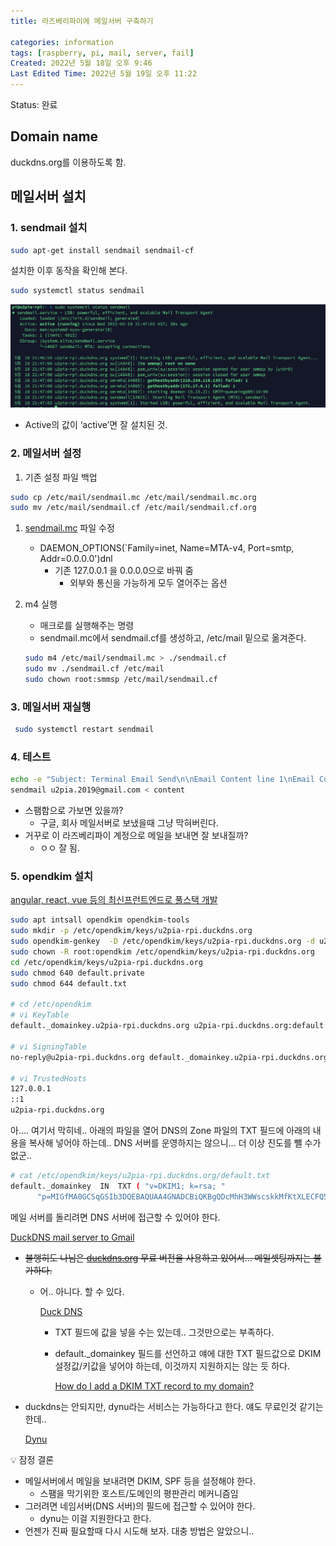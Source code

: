 ```yaml
---
title: 라즈베리파이에 메일서버 구축하기

categories: information
tags: [raspberry, pi, mail, server, fail]
Created: 2022년 5월 18일 오후 9:46
Last Edited Time: 2022년 5월 19일 오후 11:22
---
```

Status: 완료

## Domain name

duckdns.org를 이용하도록 함.

## 메일서버 설치

### 1. sendmail 설치

```bash
sudo apt-get install sendmail sendmail-cf
```

설치한 이후 동작을 확인해 본다.

```bash
sudo systemctl status sendmail
```

![Untitled](/assets/images/2022-07-17-라즈베리파이에-메일서버-구축하기/Untitled.png)

- Active의 값이 ‘active’면 잘 설치된 것.

### 2. 메일서버 설정

1. 기존 설정 파일 백업

```bash
sudo cp /etc/mail/sendmail.mc /etc/mail/sendmail.mc.org
sudo mv /etc/mail/sendmail.cf /etc/mail/sendmail.cf.org
```

1. [sendmail.mc](http://sendmail.mc) 파일 수정
    - DAEMON_OPTIONS(`Family=inet, Name=MTA-v4, Port=smtp, Addr=0.0.0.0')dnl
        - 기존 127.0.0.1 을 0.0.0.0으로 바꿔 줌
            - 외부와 통신을 가능하게 모두 열어주는 옵션
2. m4 실행
    - 매크로를 실행해주는 명령
    - sendmail.mc에서 sendmail.cf를 생성하고, /etc/mail  밑으로 옮겨준다.
    
    ```bash
    sudo m4 /etc/mail/sendmail.mc > ./sendmail.cf
    sudo mv ./sendmail.cf /etc/mail
    sudo chown root:smmsp /etc/mail/sendmail.cf
    ```
    

### 3. 메일서버 재실행

```bash
 sudo systemctl restart sendmail
```

### 4. 테스트

```bash
echo -e "Subject: Terminal Email Send\n\nEmail Content line 1\nEmail Content line 2" > content
sendmail u2pia.2019@gmail.com < content
```

- 스팸함으로 가보면 있을까?
    - 구글, 회사 메일서버로 보냈을때 그냥 막혀버린다.
- 거꾸로 이 라즈베리파이 계정으로 메일을 보내면 잘 보내질까?
    - ㅇㅇ 잘 됨.

### 5. opendkim 설치

[angular, react, vue 등의 최신프런트엔드로 풀스택 개발](https://eastflag.co.kr/devops-centos_sendmail/)

```bash
sudo apt intsall opendkim opendkim-tools
sudo mkdir -p /etc/opendkim/keys/u2pia-rpi.duckdns.org
sudo opendkim-genkey  -D /etc/opendkim/keys/u2pia-rpi.duckdns.org -d u2pia-rpi.duckdns.org -s default
sudo chown -R root:opendkim /etc/opendkim/keys/u2pia-rpi.duckdns.org
cd /etc/opendkim/keys/u2pia-rpi.duckdns.org
sudo chmod 640 default.private
sudo chmod 644 default.txt

# cd /etc/opendkim
# vi KeyTable
default._domainkey.u2pia-rpi.duckdns.org u2pia-rpi.duckdns.org:default:/etc/opendkim/keys/u2pia-rpi.duckdns.org/default.private

# vi SigningTable
no-reply@u2pia-rpi.duckdns.org default._domainkey.u2pia-rpi.duckdns.org

# vi TrustedHosts
127.0.0.1
::1
u2pia-rpi.duckdns.org

```

아…. 여기서 막히네..  아래의 파일을 열어 DNS의 Zone 파일의 TXT 필드에 아래의 내용을 복사해 넣어야 하는데.. DNS 서버를 운영하지는 않으니… 더 이상 진도를 뺄 수가 없군..

```bash
# cat /etc/opendkim/keys/u2pia-rpi.duckdns.org/default.txt
default._domainkey	IN	TXT	( "v=DKIM1; k=rsa; "
	  "p=MIGfMA0GCSqGSIb3DQEBAQUAA4GNADCBiQKBgQDcMhH3WWscskkMfKtXLECFQ5VFGC3IXfLY4W5SwThqYkbXWMVw2yLsgNb53AagKsEL/EPov9hsHUX2WXopBRHxhWuwRjBoRceSFY6HRBKuvCj0q0K2/TMZxYjUj+krUWyTI7GeqPJnEs4Y2txYeisai8Bv7CmhTgdzfPdbsqD4bQIDAQAB" )  ;
```

메일 서버를 돌리려면 DNS 서버에 접근할 수 있어야 한다.

[DuckDNS mail server to Gmail](https://www.reddit.com/r/selfhosted/comments/clwamm/duckdns_mail_server_to_gmail/)

- ~~불행히도 나님은 [duckdns.org](http://duckdns.org) 무료 버전을 사용하고 있어서… 메일셋팅까지는 불가하다.~~
    - 어.. 아니다. 할 수 있다.
        
        [Duck DNS](https://www.duckdns.org/spec.jsp)
        
        - TXT 필드에 값을 넣을 수는 있는데.. 그것만으로는 부족하다.
        - default._domainkey 필드를 선언하고 얘에 대한 TXT 필드값으로 DKIM 설정값/키값을 넣어야 하는데, 이것까지 지원하지는 않는 듯 하다.
            
            [How do I add a DKIM TXT record to my domain?](https://mediatemple.net/community/products/dv/115003098072/how-do-i-add-a-dkim-txt-record-to-my-domain)
            
- duckdns는 안되지만, dynu라는 서비스는 가능하다고 한다. 얘도 무료인것 같기는 한데..
    
    [Dynu](https://www.dynu.com/en-US/)
    

<aside>
💡 잠정 결론

</aside>

- 메일서버에서 메일을 보내려면 DKIM, SPF 등을 설정해야 한다.
    - 스팸을 막기위한 호스트/도메인의 평판관리 메커니즘임
- 그러려면  네임서버(DNS 서버)의 필드에 접근할 수 있어야 한다.
    - dynu는 이걸 지원한다고 한다.
- 언젠가 진짜 필요할때 다시 시도해 보자. 대충 방법은 알았으니..